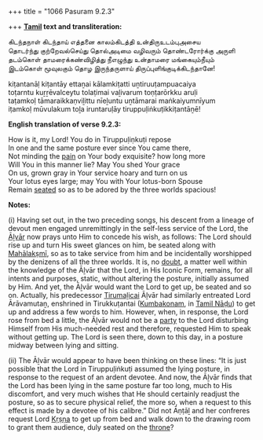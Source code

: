 +++
title = "1066 Pasuram 9.2.3"

+++
**[Tamil](/definition/tamil#history "show Tamil definitions") text and transliteration:**

கிடந்தநாள் கிடந்தாய் எத்தனை காலம்கிடத்தி உன்திருஉடம்புஅசைய  
தொடர்ந்து குற்றேவல்செய்து தொல்அடிமை வழிவரும் தொண்டரோர்க்கு அருளி  
தடம்கொள் தாமரைக்கண்விழித்து நீஎழுந்து உன்தாமரை மங்கையும்நீயும்  
இடம்கொள் மூவுலகும் தொழ இருந்தருளாய் திருப்புளிங்குடிக்கிடந்தானே!

kiṭantanāḷ kiṭantāy ettaṉai kālamkiṭatti uṉtiruuṭampuacaiya  
toṭarntu kuṟṟēvalceytu tolaṭimai vaḻivarum toṇṭarōrkku aruḷi  
taṭamkoḷ tāmaraikkaṇviḻittu nīeḻuntu uṉtāmarai maṅkaiyumnīyum  
iṭamkoḷ mūvulakum toḻa iruntaruḷāy tiruppuḷiṅkuṭikkiṭantāṉē!

**English translation of verse 9.2.3:**

How is it, my Lord! You do in Tiruppuḷiṇkuṭi repose  
In one and the same posture ever since You came there,  
Not minding the [pain](/definition/pain#history "show pain definitions") on Your body exquisite? how long more  
Will You in this manner lie? May You shed Your grace  
On us, grown gray in Your service hoary and turn on us  
Your lotus eyes large; may You with Your lotus-born Spouse  
Remain [seated](/definition/seat#history "show seated definitions") so as to be adored by the three worlds spacious!

**Notes:**

\(i\) Having set out, in the two preceding songs, his descent from a lineage of devout men engaged unremittingly in the self-less service of the Lord, the [Āḻvār](/definition/aḻvar#vaishnavism "show Āḻvār definitions") now prays unto Him to concede his wish, as follows: The Lord should rise up and turn His sweet glances on him, be seated along with [Mahālakṣmī](/definition/mahalakshmi#vaishnavism "show Mahālakṣmī definitions"), so as to take service from him and be incidentally worshipped by the denizens of all the three worlds. It is, no [doubt](/definition/doubt#history "show doubt definitions"), a matter well within the knowledge of the Āḻvār that the Lord, in His Iconic Form, remains, for all intents and purposes, static, without altering the posture, initially assumed by Him. And yet, the Āḻvār would want the Lord to get up, be seated and so on. Actually, his predecessor [Tirumaḻicai](/definition/tirumalicai#vaishnavism "show Tirumaḻicai definitions") Āḻvār had similarly entreated Lord Ārāvamutaṉ, enshrined in Tirukkuṭantai ([Kumbakonam](/definition/kumbakonam#history "show Kumbakonam definitions"), in [Tamil Nāḍu](/definition/tamilnadu#history "show Tamil Nāḍu definitions")) to get up and address a few words to him. However, when, in response, the Lord rose from bed a little, the Āḻvār would not be a [party](/definition/party#history "show party definitions") to the Lord disturbing Himself from His much-needed rest and therefore, requested Him to speak without getting up. The Lord is seen there, down to this day, in a posture midway between lying and sitting.

\(ii\) The Āḻvār would appear to have been thinking on these lines: “It is just possible that the Lord in Tiruppuḷiṅkuṭi assumed the lying posture, in response to the request of an ardent devotee. And now, the Āḻvār finds that the Lord has been lying in the same posture far too long, much to His discomfort, and very much wishes that He should certainly readjust the posture, so as to secure physical relief, the more so, when a request to this effect is made by a devotee of his calibre.” Did not Āṇṭāḻ and her confreres request Lord [Kṛṣṇa](/definition/krishna#vaishnavism "show Kṛṣṇa definitions") to get up from bed and walk down to the drawing room to grant them audience, duly seated on the [throne](/definition/throne#history "show throne definitions")?


